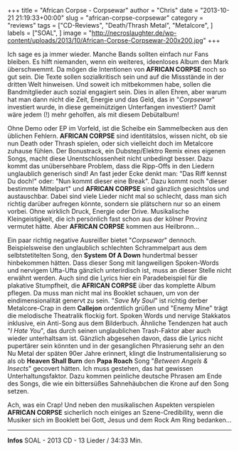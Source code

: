 +++
title = "African Corpse - Corpsewar"
author = "Chris"
date = "2013-10-21 21:19:33+00:00"
slug = "african-corpse-corpsewar"
category = "reviews"
tags = ["CD-Reviews", "Death/Thrash Metal", "Metalcore", ]
labels = ["SOAL", ]
image = "http://necroslaughter.de/wp-content/uploads/2013/10/African-Corpse-Corpsewar-200x200.jpg"
+++

Ich sage es ja immer wieder. Manche Bands sollten einfach nur Fans bleiben. Es hilft niemanden, wenn ein weiteres, ideenloses Album den Mark überschwemmt. Da mögen die Intentionen von **AFRICAN CORPSE** noch so gut sein. Die Texte sollen sozialkritisch sein und auf die Missstände in der dritten Welt hinweisen. Und soweit ich mitbekommen habe, sollen die Bandmitglieder auch sozial engagiert sein. Dies in allen Ehren, aber warum hat man dann nicht die Zeit, Energie und das Geld, das in "_Corpsewar_" investiert wurde, in diese gemeinützigen Unterfangen investiert? Damit wäre jedem (!) mehr geholfen, als mit diesem Debütalbum!

Ohne Demo oder EP im Vorfeld, ist die Scheibe ein Sammelbecken aus den üblichen Fehlern. **AFRICAN CORPSE** sind identitätslos, wissen nicht, ob sie nun Death oder Thrash spielen, oder sich vielleicht doch im Metalcore zuhause fühlen. Der Bonustrack, ein Dubstep/Elektro Remix eines eigenen Songs, macht diese Unentschlossenheit nicht unbedingt besser.
Dazu kommt das unübersehbare Problem, dass die Ripp-Offs in den Liedern unglaublich generisch sind! An fast jeder Ecke denkt man: "Das Riff kennst Du doch!" oder: "Nun kommt dieser eine Break". Dazu kommt noch "dieser bestimmte Mittelpart" und **AFRICAN CORPSE** sind gänzlich gesichtslos und austauschbar. Dabei sind viele Lieder nicht mal so schlecht, dass man sich richtig darüber aufregen könnte, sondern sie plätschern nur so an einem vorbei. Ohne wirklich Druck, Energie oder Drive. Musikalische Kleingeistigkeit, die ich persönlich fast schon aus der kölner Provinz vermutet hätte. Aber **AFRICAN CORPSE** kommen aus Heilbronn...

Ein paar richtig negative Ausreißer bietet "_Corpsewar_" dennoch. Beispielsweise den unglaublich schlechten Schrammelpart aus dem selbtstetitelten Song, den **System Of A Down** hundertmal besser hinbekommen hätten. Dass dieser Song mit langweiligen Spoken-Words und nervigem Ufta-Ufta gänzlich unterirdisch ist, muss an dieser Stelle nicht erwähnt werden. Auch sind die Lyrics hier ein Paradebeispiel für die plakative Stumpfheit, die **AFRICAN CORPSE** über das komplette Album pflegen. Da muss man nicht mal ins Booklet schauen, um von der eindimensionalität genervt zu sein.
"_Save My Soul_" ist richtig derber Metalcore-Crap in dem **Callejon** ordentlich grüßen und "Enemy Mine" trägt die melodische Theatralik flockig fort. Spoken Words und nervige Stakkatos inklusive, ein Anti-Song aus dem Bilderbuch.
Ähnliche Tendenzen hat auch "_I Hate You_", das durch seinen unglaublichen Trash-Faktor aber auch wieder unterhaltsam ist. Gänzlich abgesehen davon, dass die Lyrics nicht pupertärer sein könnten und in der gesanglichen Phrasierung sehr an den Nu Metal der späten 90er Jahre erinnert, klingt die Instrumentalisierung so als ob **Heaven Shall Burn** den **Papa Roach** Song "_Between Angels & Insects_" gecovert hätten. Ich muss gestehen, das hat gewissen Unterhaltungsfaktor. Dazu kommen peinliche deutsche Phrasen am Ende des Songs, die wie ein bittersüßes Sahnehäubchen die Krone auf den Song setzen.

Ach, was ein Crap! Und neben den musikalischen Aspekten verspielen **AFRICAN CORPSE** sicherlich noch einiges an Szene-Credibility, wenn die Musiker sich im Booklett bei Gott, Jesus und dem Rock Am Ring bedanken...



---
**Infos**
SOAL - 2013
CD - 13 Lieder / 34:33 Min.
